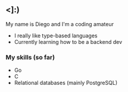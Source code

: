 ## <]:)

My name is Diego and I'm a coding amateur

- I really like type-based languages
- Currently learning how to be a backend dev

### My skills (so far)

- Go
- C
- Relational databases (mainly PostgreSQL)
